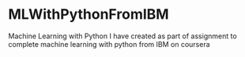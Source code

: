 # MLWithPythonFromIBM
Machine Learning with Python
I have created as part of assignment to complete machine learning with python from IBM on coursera
